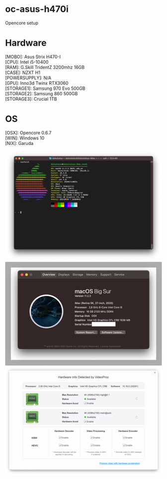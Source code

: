 # oc-asus-h470i
Opencore setup

# Hardware

 [MOBO]: Asus Strix H470-I   
 [CPU]: Intel i5-10400   
 [RAM]: G.Skill TridentZ 3200mhz 16GB  
 [CASE]: NZXT H1  
 [POWERSUPPLY]: N/A  
 [GPU]: Inno3d Twinx RTX3060   
 [STORAGE1]: Samsung 970 Evo 500GB   
 [STORAGE2]: Samsung 860 500GB   
 [STORAGE3]: Crucial 1TB   

# OS
 [OSX]: Opencore 0.6.7   
 [WIN]: Windows 10   
 [NIX]: Garuda   


<img src="neofetch.png">
<img src="sysinfo.png">
<img src="videoproc.png">